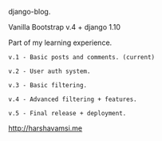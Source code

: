 django-blog.

Vanilla Bootstrap v.4 + django 1.10

Part of my learning experience.

`v.1 - Basic posts and comments. (current)`

`v.2 - User auth system.`

`v.3 - Basic filtering.`

`v.4 - Advanced filtering + features.`

`v.5 - Final release + deployment.`

http://harshavamsi.me
